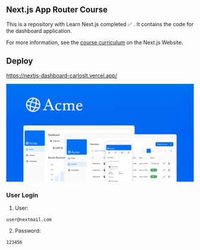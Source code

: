 ## Next.js App Router Course

This is a repository with Learn Next.js completed ✅ . It contains the code for the dashboard application.

For more information, see the [course curriculum](https://nextjs.org/learn) on the Next.js Website.

## Deploy

https://nextjs-dashboard-carloslt.vercel.app/

![Screenshot](public/opengraph-image.png)

### User Login

1. User:

```
user@nextmail.com
```

2. Password:

```
123456
```
